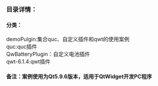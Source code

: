### 目录详情：
#### 分类：
   demoPulgin:集合quc、自定义插件和qwt的使用案例  
   quc:quc插件  
   QwBatteryPlugin：自定义电池插件  
   qwt-6.1.4:qwt插件  
   
#### 备注：案例使用为Qt5.9.6版本，适用于QtWidget开发PC程序
